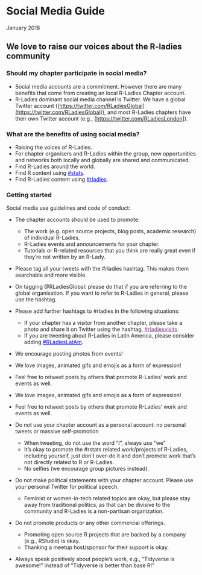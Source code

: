 
# Social Media Guide

January 2018 

## We love to raise our voices about the R-ladies community 

### Should my chapter participate in social media?

* Social media accounts are a commitment. However there are many benefits that come from creating an local R-Ladies Chapter account.
* R-Ladies dominant social media channel is Twitter. We have a global Twitter account ([https://twitter.com/RLadiesGlobal](https://twitter.com/RLadiesGlobal)), and most R-Ladies chapters have their own Twitter account (e.g., [https://twitter.com/RLadiesLondon]).

### What are the benefits of using social media?

* Raising the voices of R-Ladies.
* For chapter organisers and R-Ladies within the group, new opportunities and networks both locally and globally are shared and communicated. 
* Find R-Ladies around the world. 
* Find R content using <span style="color:blue"> <u>#stats</u>.  </span>
* Find R-Ladies content using <span style="color:blue"> <u>#rladies</u>.  </span>


### Getting started

Social media use guidelines and code of conduct:

* The chapter accounts should be used to promote:

    + The work (e.g. open source projects, blog posts, academic research) of individual R-Ladies.
    + R-Ladies events and announcements for your chapter.
    + Tutorials or R-related resources that you think are really great even if they’re not written by an R-Lady.
* Please tag all your tweets with the #rladies hashtag. This makes them searchable and more visible.
* On tagging @RLadiesGlobal: please do that if you are referring to the global organisation. If you want to refer to R-Ladies in general, please use the hashtag.
* Please add further hashtags to #rladies in the following situations:
    + If your chapter has a visitor from another chapter, please take a photo and share
it on Twitter using the hashtag,  <span style="color:#873989"> <u>#rladiesvisits</u>.  </span>
    + If you are tweeting about R-Ladies in Latin America, please consider adding <span style="color:blue"> <u>#RLadiesLatAm</u>.  </span>
* We encourage posting photos from events!
* We love images, animated gifs and emojis as a form of expression!
* Feel free to retweet posts by others that promote R-Ladies’ work and events as well.
* We love images, animated gifs and emojis as a form of expression!
* Feel free to retweet posts by others that promote R-Ladies’ work and events as well.
* Do not use your chapter account as a personal account: no personal tweets or massive self-promotion
    + When tweeting, do not use the word “I”, always use “we”
    + It’s okay to promote the #rstats related work/projects of R-Ladies, including yourself, just don’t over-do it and don’t promote work that’s not directly related to R or R-Ladies.
    + No selfies (we encourage group pictures instead).
* Do not make political statements with your chapter account. Please use your personal Twitter for political speech.
    + Feminist or women-in-tech related topics are okay, but please stay away from traditional politics, as that can be divisive to the community and R-Ladies is a non-partisan organization.
* Do not promote products or any other commercial offerings.
    + Promoting open source R projects that are backed by a company (e.g., RStudio) is okay.
    + Thanking a meetup host/sponsor for their support is okay.
* Always speak positively about people’s work, e.g., “Tidyverse is awesome!” instead of “Tidyverse is better than base R!”





